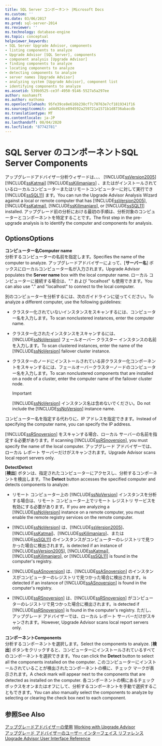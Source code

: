 ```yaml
---
title: SQL Server コンポーネント |Microsoft Docs
ms.custom: ''
ms.date: 03/06/2017
ms.prod: sql-server-2014
ms.reviewer: ''
ms.technology: database-engine
ms.topic: conceptual
helpviewer_keywords:
- SQL Server Upgrade Advisor, components
- listing components to analyze
- Upgrade Advisor [SQL Server], components
- component analysis [Upgrade Advisor]
- finding components to analyze
- locating components to analyze
- detecting components to analyze
- server names [Upgrade Advisor]
- analyzing system [Upgrade Advisor], component list
- identifying components to analyze
ms.assetid: 539b9525-ce3f-4950-9146-5527a5a297ee
author: mashamsft
ms.author: mathoma
ms.openlocfilehash: 95fe39ce8e616b238cf7c70763e7cf1819341f16
ms.sourcegitcommit: ad4d92dce894592a259721a1571b1d8736abacdb
ms.translationtype: MT
ms.contentlocale: ja-JP
ms.lasthandoff: 08/04/2020
ms.locfileid: "87742781"
---
```

# <a name="sql-server-components"></a><span data-ttu-id="753e4-102">SQL Server のコンポーネント</span><span class="sxs-lookup"><span data-stu-id="753e4-102">SQL Server Components</span></span>
  <span data-ttu-id="753e4-103">アップグレードアドバイザー分析ウィザードは、、、 [!INCLUDE[ssVersion2005](../../includes/ssversion2005-md.md)] [!INCLUDE[ssKatmai](../../includes/sskatmai-md.md)] [!INCLUDE[ssKilimanjaro](../../includes/sskilimanjaro-md.md)] 、またはがインストールされているローカルコンピューターまたはリモートコンピューターに対して実行でき [!INCLUDE[ssSQL11](../../includes/sssql11-md.md)] ます。</span><span class="sxs-lookup"><span data-stu-id="753e4-103">You can run the Upgrade Advisor Analysis Wizard against a local or remote computer that has [!INCLUDE[ssVersion2005](../../includes/ssversion2005-md.md)], [!INCLUDE[ssKatmai](../../includes/sskatmai-md.md)], [!INCLUDE[ssKilimanjaro](../../includes/sskilimanjaro-md.md)], or [!INCLUDE[ssSQL11](../../includes/sssql11-md.md)] installed.</span></span> <span data-ttu-id="753e4-104">アップグレード前の分析における最初の手順は、分析対象のコンピューターとコンポーネントを特定することです。</span><span class="sxs-lookup"><span data-stu-id="753e4-104">The first step in the pre-upgrade analysis is to identify the computer and components for analysis.</span></span>  
  
## <a name="options"></a><span data-ttu-id="753e4-105">Options</span><span class="sxs-lookup"><span data-stu-id="753e4-105">Options</span></span>  
 <span data-ttu-id="753e4-106">**コンピューター名**</span><span class="sxs-lookup"><span data-stu-id="753e4-106">**Computer name**</span></span>  
 <span data-ttu-id="753e4-107">分析するコンピューターの名前を指定します。</span><span class="sxs-lookup"><span data-stu-id="753e4-107">Specifies the name of the computer to analyze.</span></span> <span data-ttu-id="753e4-108">アップグレードアドバイザーによって、[**サーバー名**] ボックスにローカルコンピューター名が入力されます。</span><span class="sxs-lookup"><span data-stu-id="753e4-108">Upgrade Advisor populates the **Server name** box with the local computer name.</span></span> <span data-ttu-id="753e4-109">ローカル コンピューターに接続する場合は、"." および "localhost" も使用できます。</span><span class="sxs-lookup"><span data-stu-id="753e4-109">You can also use "." and "localhost" to connect to the local computer.</span></span>  
  
 <span data-ttu-id="753e4-110">別のコンピューターを分析するには、次のガイドラインに従ってください。</span><span class="sxs-lookup"><span data-stu-id="753e4-110">To analyze a different computer, use the following guidelines:</span></span>  
  
-   <span data-ttu-id="753e4-111">クラスター化されていないインスタンスをスキャンするには、コンピューター名を入力します。</span><span class="sxs-lookup"><span data-stu-id="753e4-111">To scan nonclustered instances, enter the computer name.</span></span>  
  
-   <span data-ttu-id="753e4-112">クラスター化されたインスタンスをスキャンするには、[!INCLUDE[ssNoVersion](../../includes/ssnoversion-md.md)] フェールオーバー クラスター インスタンスの名前を入力します。</span><span class="sxs-lookup"><span data-stu-id="753e4-112">To scan clustered instances, enter the name of the [!INCLUDE[ssNoVersion](../../includes/ssnoversion-md.md)] failover cluster instance.</span></span>  
  
-   <span data-ttu-id="753e4-113">クラスターのノードにインストールされている非クラスター化コンポーネントをスキャンするには、フェールオーバークラスターノードのコンピューター名を入力します。</span><span class="sxs-lookup"><span data-stu-id="753e4-113">To scan nonclustered components that are installed on a node of a cluster, enter the computer name of the failover cluster node.</span></span>  
  
    > [!IMPORTANT]  
    >  <span data-ttu-id="753e4-114">[!INCLUDE[ssNoVersion](../../includes/ssnoversion-md.md)] インスタンス名は含めないでください。</span><span class="sxs-lookup"><span data-stu-id="753e4-114">Do not include the [!INCLUDE[ssNoVersion](../../includes/ssnoversion-md.md)] instance name.</span></span>  
  
 <span data-ttu-id="753e4-115">コンピューター名を指定する代わりに、IP アドレスを指定できます。</span><span class="sxs-lookup"><span data-stu-id="753e4-115">Instead of specifying the computer name, you can specify the IP address.</span></span>  
  
 <span data-ttu-id="753e4-116">[!INCLUDE[ssRSnoversion](../../includes/ssrsnoversion-md.md)] をスキャンする場合、ローカル サーバーの名前を指定する必要があります。</span><span class="sxs-lookup"><span data-stu-id="753e4-116">If scanning [!INCLUDE[ssRSnoversion](../../includes/ssrsnoversion-md.md)], you must specify the name of the local computer.</span></span> <span data-ttu-id="753e4-117">アップグレード アドバイザーでは、ローカル レポート サーバーだけがスキャンされます。</span><span class="sxs-lookup"><span data-stu-id="753e4-117">Upgrade Advisor scans local report servers only.</span></span>  
  
 <span data-ttu-id="753e4-118">**Detect**</span><span class="sxs-lookup"><span data-stu-id="753e4-118">**Detect**</span></span>  
 <span data-ttu-id="753e4-119">[**検出**] ボタンは、指定されたコンピューターにアクセスし、分析するコンポーネントを検出します。</span><span class="sxs-lookup"><span data-stu-id="753e4-119">The **Detect** button accesses the specified computer and detects components to analyze:</span></span>  
  
-   <span data-ttu-id="753e4-120">リモート コンピューター上の [!INCLUDE[ssNoVersion](../../includes/ssnoversion-md.md)] インスタンスを分析する場合は、リモート コンピューター上でリモート レジストリ サービスを有効にする必要があります。</span><span class="sxs-lookup"><span data-stu-id="753e4-120">If you are analyzing a [!INCLUDE[ssNoVersion](../../includes/ssnoversion-md.md)] instance on a remote computer, you must enable the remote registry services on the remote computer.</span></span>  
  
-   [!INCLUDE[ssNoVersion](../../includes/ssnoversion-md.md)] <span data-ttu-id="753e4-121">は、[!INCLUDE[ssVersion2005](../../includes/ssversion2005-md.md)]、[!INCLUDE[ssKatmai](../../includes/sskatmai-md.md)]、[!INCLUDE[ssKilimanjaro](../../includes/sskilimanjaro-md.md)]、または [!INCLUDE[ssSQL11](../../includes/sssql11-md.md)] のインスタンスがコンピューターのレジストリで見つかった場合に検出されます。</span><span class="sxs-lookup"><span data-stu-id="753e4-121">is detected if an instance of [!INCLUDE[ssVersion2005](../../includes/ssversion2005-md.md)], [!INCLUDE[ssKatmai](../../includes/sskatmai-md.md)], [!INCLUDE[ssKilimanjaro](../../includes/sskilimanjaro-md.md)], or [!INCLUDE[ssSQL11](../../includes/sssql11-md.md)] is found in the computer's registry.</span></span>  
  
-   [!INCLUDE[ssASnoversion](../../includes/ssasnoversion-md.md)] <span data-ttu-id="753e4-122">は、[!INCLUDE[ssASnoversion](../../includes/ssasnoversion-md.md)] のインスタンスがコンピューターのレジストリで見つかった場合に検出されます。</span><span class="sxs-lookup"><span data-stu-id="753e4-122">is detected if an instance of [!INCLUDE[ssASnoversion](../../includes/ssasnoversion-md.md)] is found in the computer's registry.</span></span>  
  
-   [!INCLUDE[ssRSnoversion](../../includes/ssrsnoversion-md.md)] <span data-ttu-id="753e4-123">は、[!INCLUDE[ssRSnoversion](../../includes/ssrsnoversion-md.md)] がコンピューターのレジストリで見つかった場合に検出されます。</span><span class="sxs-lookup"><span data-stu-id="753e4-123">is detected if [!INCLUDE[ssRSnoversion](../../includes/ssrsnoversion-md.md)] is found in the computer's registry.</span></span> <span data-ttu-id="753e4-124">ただし、アップグレード アドバイザーでは、ローカル レポート サーバーだけがスキャンされます。</span><span class="sxs-lookup"><span data-stu-id="753e4-124">However, Upgrade Advisor scans local report servers only.</span></span>  
  
 <span data-ttu-id="753e4-125">**コンポーネント**</span><span class="sxs-lookup"><span data-stu-id="753e4-125">**Components**</span></span>  
 <span data-ttu-id="753e4-126">分析するコンポーネントを選択します。</span><span class="sxs-lookup"><span data-stu-id="753e4-126">Select the components to analyze.</span></span> <span data-ttu-id="753e4-127">[**検出**] ボタンをクリックすると、コンピューターにインストールされているすべてのコンポーネントを選択できます。</span><span class="sxs-lookup"><span data-stu-id="753e4-127">You can click the **Detect** button to select all the components installed on the computer.</span></span> <span data-ttu-id="753e4-128">このコンピューターにインストールされていることが検出されたコンポーネントの横に、チェック マークが表示されます。</span><span class="sxs-lookup"><span data-stu-id="753e4-128">A check mark will appear next to the components that are detected as installed on the computer.</span></span> <span data-ttu-id="753e4-129">各コンポーネントの横にあるチェック ボックスをオンまたはオフにして、分析するコンポーネントを手動で選択することもできます。</span><span class="sxs-lookup"><span data-stu-id="753e4-129">You can also manually select the components to analyze by selecting or clearing the check box next to each component.</span></span>  
  
## <a name="see-also"></a><span data-ttu-id="753e4-130">参照</span><span class="sxs-lookup"><span data-stu-id="753e4-130">See Also</span></span>  
 <span data-ttu-id="753e4-131">[アップグレードアドバイザーの使用](../../../2014/sql-server/install/working-with-upgrade-advisor.md) </span><span class="sxs-lookup"><span data-stu-id="753e4-131">[Working with Upgrade Advisor](../../../2014/sql-server/install/working-with-upgrade-advisor.md) </span></span>  
 [<span data-ttu-id="753e4-132">アップグレード アドバイザーのユーザー インターフェイス リファレンス</span><span class="sxs-lookup"><span data-stu-id="753e4-132">Upgrade Advisor User Interface Reference</span></span>](../../../2014/sql-server/install/upgrade-advisor-user-interface-reference.md)  
  
  
